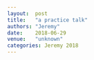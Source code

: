 ```yaml
---
layout:  post
title:   "a practice talk"
authors: "Jeremy"
date:    2018-06-29
venue:   "unknown"
categories: Jeremy 2018
---
```


